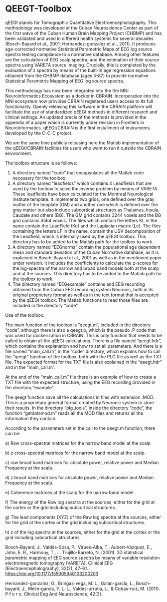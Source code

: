 # QEEGT-Toolbox

qEEGt stands for Tomographic Quantitative Electroencephalography. This methodology was developed at the Cuban Neuroscience Center as part of the first wave of the Cuban Human Brain Mapping Project (CHBMP) and has been validated and used in different health systems for several decades (Bosch-Bayard et al., 2001; Hernandez-gonzalez et al., 2011). It produces age-corrected normative Statistical Parametric Maps of EEG log source spectra testing compliance to a normative database. Among other features are the calculation of EEG scalp spectra, and the estimation of their source spectra using VARETA source imaging. Crucially, this is completed by the evaluation of z spectra by means of the built-in age regression equations obtained from the CHBMP database (ages 5-87) to provide normative Statistical Parametric Mapping of EEG log source spectra.

This methodology has now been integrated into the the MNI Neuroinformatics Ecosystem as a docker in CBRAIN. Incorporation into the MNI ecosystem now provides CBRAIN registered users access to its full functionality. Openly releasing this software in the CBRAIN platform will facilitate the use of standardized qEEGt methods in different research and clinical settings. An updated precis of the methods is provided in the appendix of a paper which is currently under revision in Frontiers in Neuroinformatics. qEEGt/CBRAIN is the first installment of instruments developed by the C-C-C project.

We are the same time publicly releasing here the Matlab implementation of the qEEGt/CBRAIN facilities for users who want to run it outside the CBRAIN environment.

The toolbox structure is as follows:

1)	A directory named “code” that encapsulates all the Matlab code necessary for the toolbox.
2)	A directory named “leadfields” which contains 4 Leadfields that are used by the toolbox to solve the inverse problem by means of VARETA. These leadfields have been calculated for the Montreal Neurological Institute template. It implements two grids, one defined over the gray matter of the template (GM) and another one which is defined over the gray matter but also include subcortical structures as Thalamus, Insula, Caudate and others (BG). The GM grid contains 3244 voxels and the BG grid contains 3564 voxels. The files which contain the letters KL in the name contain the LeadField (Ke) and the Laplacian matrix (Le). The files containing the letters LF in the name, contain the USV decomposition of the Leadfield, which is internally used by the qEEGt toolbox. This directory has to be added to the Matlab path for the toolbox to work.
3)	A directory named “EEGnorms” contain the populational age dependent mean and standard deviation of the Cuban Normative database, as it is explained in Bosch-Bayard et al., 2001 as well as in the mentioned paper under revision. It includes the coefficients to calculate the z-scores for the log-spectra of the narrow and broad band models both at the scalp and at the sources. This directory has to be added to the Matlab path for the toolbox to work.
4)	The directory named “EEGexample” contains and EEG recording obtained from the Cuban EEG recording system Neuronic, both in its original proprietary format as well as in the text format that is accepted by the qEEGt toolbox. The Matlab functions to read those files are included in the directory “code”.

Use of the toolbox.

The main function of the toolbox is “qeegt.m”, included in the directory “code”, although there is also a qeegt.p, which is the pseudo .P code that was used for dockerization in CBRAIN. This is only function that needs to be called to obtain all the qEEGt calculations.
There is a file named “qeegt.hdr”, which contains the explanation and how to set all parameters. And there is a file named “main_call.m”, in the “code” directory, which explains how to call the “qeegt” function of the toolbox, both with the PLG file as well as the TXT file. The expected format for the TXT file is also explained in the “qeegt.hdr” and in the “main_call.m”.

At the end of the “main_call.m” file there is an example of how to create a TXT file with the expected structure, using the EEG recording provided in the directory “example”.

The qeegt function save all the calculations in files with extension .MOD. This is a proprietary general format created by Neuronic system to store their results. In the directory “plg_tools”, inside the directory “code”, the function “getdatamod.m” reads all the MOD files and returns all the information they contain.

According to the parameters set in the call to the qeegt.m function, there can be:

a)	Raw cross-spectral matrices for the narrow band model at the scalp

b)	z cross-spectral matrices for the narrow band model at the scalp. 

c)	raw broad band matrices for absolute power, relative power and Median Frequency at the scalp.

d)	z broad band matrices for absolute power, relative power and Median Frequency at the scalp.

e)	Coherence matrices at the scalp for the narrow band model.

f)	The energy of the Raw log spectra at the sources, either for the grid at the cortex or the grid including subcortical structures.

g)	The lead components (XYZ) of the Raw log spectra at the sources, either for the grid at the cortex or the grid including subcortical structures.

h)	z of the log spectra at the sources, either for the grid at the cortex or the grid including subcortical structures.

Bosch-Bayard, J., Valdés-Sosa, P., Virues-Alba, T., Aubert-Vázquez, E., John, E. R., Harmony, T., … Trujillo-Barreto, N. (2001). 3D statistical parametric mapping of EEG source spectra by means of variable resolution electromagnetic tomography (VARETA). Clinical EEG (Electroencephalography), 32(2), 47–61. https://doi.org/10.1177/155005940103200203

Hernandez-gonzalez, G., Bringas-vega, M. L., Galán-garcía, L., Bosch-bayard, J., Melie-garcia, Y. L. L., Valdes-urrutia, L., & Cobas-ruiz, M. (2011). P f o r o. Clinical Eeg And Neuroscience, 42(3).

